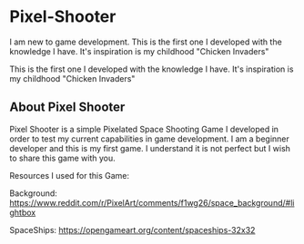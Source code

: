 # Pixel-Shooter
I am new to game development. This is the first one I developed with the knowledge I have. It's inspiration is my childhood "Chicken Invaders"

This is the first one I developed with the knowledge I have. It's inspiration is my childhood "Chicken Invaders"

## About Pixel Shooter
Pixel Shooter is a simple Pixelated Space Shooting Game I developed in order to test my current capabilities in game development. I am a beginner developer and this is my first game. I understand it is not perfect but I wish to share this game with you.

Resources I used for this Game:

Background: https://www.reddit.com/r/PixelArt/comments/f1wg26/space_background/#lightbox

SpaceShips: https://opengameart.org/content/spaceships-32x32
